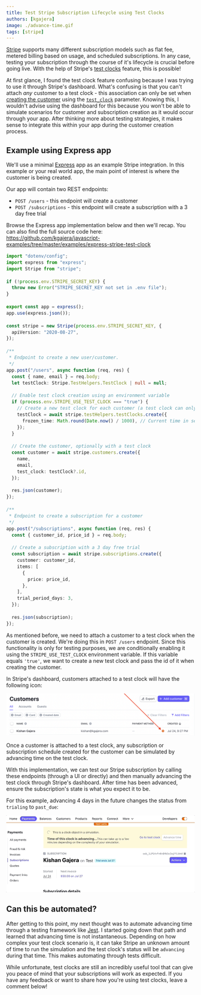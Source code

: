 ```yaml
---
title: Test Stripe Subscription Lifecycle using Test Clocks
authors: [kgajera]
image: ./advance-time.gif
tags: [stripe]
---
```


[Stripe](https://stripe.com) supports many different subscription models such as flat fee, metered billing based on usage, and scheduled subscriptions. In any case, testing your subscription through the course of it's lifecycle is crucial before going live. With the help of Stripe's [test clocks](https://stripe.com/docs/billing/testing/test-clocks) feature, this is possible!

<!--truncate-->

At first glance, I found the test clock feature confusing because I was trying to use it through Stripe's dashboard. What's confusing is that you can't attach _any_ customer to a test clock - this association can only be set when [creating the customer](https://stripe.com/docs/api/customers/create) using the [`test_clock`](https://stripe.com/docs/api/customers/create#create_customer-test_clock) parameter. Knowing this, I wouldn't advise using the dashboard for this because you won't be able to simulate scenarios for customer and subscription creation as it would occur through your app. After thinking more about testing strategies, it makes sense to integrate this within your app during the customer creation process.

## Example using Express app

We'll use a minimal [Express](https://expressjs.com) app as an example Stripe integration. In this example or your real world app, the main point of interest is where the customer is being created.

Our app will contain two REST endpoints:

- `POST /users` - this endpoint will create a customer
- `POST /subscriptions` - this endpoint will create a subscription with a 3 day free trial

Browse the Express app implementation below and then we'll recap. You can also find the full source code here: https://github.com/kgajera/javascript-examples/tree/master/examples/express-stripe-test-clock

```ts
import "dotenv/config";
import express from "express";
import Stripe from "stripe";

if (!process.env.STRIPE_SECRET_KEY) {
  throw new Error("STRIPE_SECRET_KEY not set in .env file");
}

export const app = express();
app.use(express.json());

const stripe = new Stripe(process.env.STRIPE_SECRET_KEY, {
  apiVersion: "2020-08-27",
});

/**
 * Endpoint to create a new user/customer.
 */
app.post("/users", async function (req, res) {
  const { name, email } = req.body;
  let testClock: Stripe.TestHelpers.TestClock | null = null;

  // Enable test clock creation using an environment variable
  if (process.env.STRIPE_USE_TEST_CLOCK === "true") {
    // Create a new test clock for each customer (a test clock can only have 3 customers)
    testClock = await stripe.testHelpers.testClocks.create({
      frozen_time: Math.round(Date.now() / 1000), // Current time in seconds
    });
  }

  // Create the customer, optionally with a test clock
  const customer = await stripe.customers.create({
    name,
    email,
    test_clock: testClock?.id,
  });

  res.json(customer);
});

/**
 * Endpoint to create a subscription for a customer
 */
app.post("/subscriptions", async function (req, res) {
  const { customer_id, price_id } = req.body;

  // Create a subscription with a 3 day free trial
  const subscription = await stripe.subscriptions.create({
    customer: customer_id,
    items: [
      {
        price: price_id,
      },
    ],
    trial_period_days: 3,
  });

  res.json(subscription);
});
```

As mentioned before, we need to attach a customer to a test clock when the customer is created. We're doing this in `POST /users` endpoint. Since this functionality is only for testing purposes, we are conditionally enabling it using the `STRIPE_USE_TEST_CLOCK` environment variable. If this variable equals `'true'`, we want to create a new test clock and pass the id of it when creating the customer.

In Stripe's dashboard, customers attached to a test clock will have the following icon:

![Customers List](./customers.png)

Once a customer is attached to a test clock, any subscription or subscription schedule created for the customer can be simulated by advancing time on the test clock.

With this implementation, we can test our Stripe subscription by calling these endpoints (through a UI or directly) and then manually advancing the test clock through Stripe's dashboard. After time has been advanced, ensure the subscription's state is what you expect it to be.

For this example, advancing 4 days in the future changes the status from `trialing` to `past_due`:

![Advance Time](./advance-time.gif)

## Can this be automated?

After getting to this point, my next thought was to automate advancing time through a testing framework like [Jest](https://jestjs.io). I started going down that path and learned that advancing time is not instantaneous. Depending on how complex your test clock scenario is, it can take Stripe an unknown amount of time to run the simulation and the test clock's status will be `advancing` during that time. This makes automating through tests difficult.

While unfortunate, test clocks are still an incredibly useful tool that can give you peace of mind that your subscriptions will work as expected. If you have any feedback or want to share how you're using test clocks, leave a comment below!

